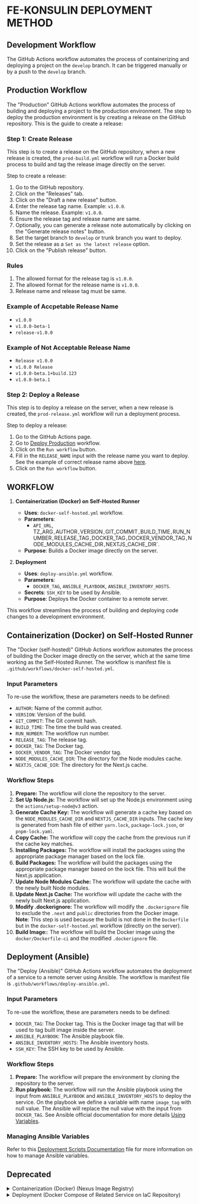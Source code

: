# FE-KONSULIN DEPLOYMENT METHOD

## Development Workflow

The GitHub Actions workflow automates the process of containerizing and deploying a project on the `develop` branch. It can be triggered manually or by a push to the `develop` branch.

## Production Workflow

The "Production" GitHub Actions workflow automates the process of building and deploying a project to the production environment. The step to deploy the production environment is by creating a release on the GitHub repository. This is the guide to create a release:

### Step 1: Create Release

This step is to create a release on the GitHub repository, when a new release is created, the `prod-build.yml` workflow will run a Docker build process to build and tag the release image directly on the server.

Step to create a release:

1. Go to the GitHub repository.
2. Click on the "Releases" tab.
3. Click on the "Draft a new release" button.
4. Enter the release tag name. Example: `v1.0.0`.
5. Name the release. Example: `v1.0.0`.
6. Ensure the release tag and release name are same.
7. Optionally, you can generate a release note automatically by clicking on the "Generate release notes" button.
8. Set the target branch to `develop` or trunk branch you want to deploy.
9. Set the release as a `Set as the latest release` option.
10. Click on the "Publish release" button.

### Rules

1. The allowed format for the release tag is `v1.0.0`.
2. The allowed format for the release name is `v1.0.0`.
3. Release name and release tag must be same.

### Example of Accpetable Release Name

- `v1.0.0`
- `v1.0.0-beta-1`
- `release-v1.0.0`

### Example of Not Acceptable Release Name

- `Release v1.0.0`
- `v1.0.0 Release`
- `v1.0.0-beta.1+build.123`
- `v1.0.0-beta.1`

### Step 2: Deploy a Release

This step is to deploy a release on the server, when a new release is created, the `prod-release.yml` workflow will run a deployment process.

Step to deploy a release:

1. Go to the GitHub Actions page.
2. Go to [Deploy Production](https://github.com/konsulin-care/fe-konsulin/actions/workflows/prod-release.yml) workflow.
3. Click on the `Run workflow` button.
4. Fill in the `RELEASE_NAME` input with the release name you want to deploy. See the example of correct release name above [here](#example-of-correct-release-name).
5. Click on the `Run workflow` button.

## WORKFLOW

1. **Containerization (Docker) on Self-Hosted Runner**

   - **Uses**: `docker-self-hosted.yml` workflow.
   - **Parameters**:
     - `API_URL`, TZ_ARG`,`AUTHOR`,`VERSION`,`GIT_COMMIT`,`BUILD_TIME`,`RUN_NUMBER`,`RELEASE_TAG`,`DOCKER_TAG`,`DOCKER_VENDOR_TAG`,`NODE_MODULES_CACHE_DIR`,`NEXTJS_CACHE_DIR`.
   - **Purpose**: Builds a Docker image directly on the server.

2. **Deployment**
   - **Uses**: `deploy-ansible.yml` workflow.
   - **Parameters**:
     - `DOCKER_TAG`, `ANSIBLE_PLAYBOOK`, `ANSIBLE_INVENTORY_HOSTS`.
   - **Secrets**: `SSH_KEY` to be used by Ansible.
   - **Purpose**: Deploys the Docker container to a remote server.

This workflow streamlines the process of building and deploying code changes to a development environment.

## Containerization (Docker) on Self-Hosted Runner

The "Docker (self-hosted)" GitHub Actions workflow automates the process of building the Docker image directly on the server, which at the same time working as the Self-Hosted Runner. The workflow is manifest file is `.github/workflows/docker-self-hosted.yml`.

### Input Parameters

To re-use the workflow, these are parameters needs to be defined:

- `AUTHOR`: Name of the commit author.
- `VERSION`: Version of the build.
- `GIT_COMMIT`: The Git commit hash.
- `BUILD_TIME`: The time the build was created.
- `RUN_NUMBER`: The workflow run number.
- `RELEASE_TAG`: The release tag.
- `DOCKER_TAG`: The Docker tag.
- `DOCKER_VENDOR_TAG`: The Docker vendor tag.
- `NODE_MODULES_CACHE_DIR`: The directory for the Node modules cache.
- `NEXTJS_CACHE_DIR`: The directory for the Next.js cache.

### Workflow Steps

1. **Prepare:** The workflow will clone the repository to the server.
2. **Set Up Node.js:** The workflow will set up the Node.js environment using the `actions/setup-node@v3` action.
3. **Generate Cache Key:** The workflow will generate a cache key based on the `NODE_MODULES_CACHE_DIR` and `NEXTJS_CACHE_DIR` inputs. The cache key is generated from hash file of either `yarn.lock`, `package-lock.json`, or `pnpm-lock.yaml`.
4. **Copy Cache:** The workflow will copy the cache from the previous run if the cache key matches.
5. **Installing Packages:** The workflow will install the packages using the appropriate package manager based on the lock file.
6. **Build Packages:** The workflow will build the packages using the appropriate package manager based on the lock file. This will buil the Next.js application.
7. **Update Node Modules Cache:** The workflow will update the cache with the newly built Node modules.
8. **Update Next.js Cache:** The workflow will update the cache with the newly built Next.js application.
9. **Modify .dockerignore:** The workflow will modify the `.dockerignore` file to exclude the `.next` and `public` directories from the Docker image. **Note**: This step is used because the build is not done in the `Dockerfile` but in the `docker-self-hosted.yml` workflow (directly on the server).
10. **Build Image:**: The workflow will build the Docker image using the `docker/Dockerfile-ci` and the modified `.dockerignore` file.

## Deployment (Ansible)

The "Deploy (Ansible)" GitHub Actions workflow automates the deployment of a service to a remote server using Ansible. The workflow is manifest file is `.github/workflows/deploy-ansible.yml`.

### Input Parameters

To re-use the workflow, these are parameters needs to be defined:

- `DOCKER_TAG`: The Docker tag. This is the Docker image tag that will be used to tag built image inside the server.
- `ANSIBLE_PLAYBOOK`: The Ansible playbook file.
- `ANSIBLE_INVENTORY_HOSTS`: The Ansible inventory hosts.
- `SSH_KEY`: The SSH key to be used by Ansible.

### Workflow Steps

1. **Prepare:** The workflow will prepare the environment by cloning the repository to the server.
2. **Run playbook:** The workflow will run the Ansible playbook using the input from `ANSIBLE_PLAYBOOK` and `ANSIBLE_INVENTORY_HOSTS` to deploy the service. On the playbook we define a variable with name `image_tag` with null value. The Ansible will replace the null value with the input from `DOCKER_TAG`. See Ansible official documentation for more details [Using Variables](https://docs.ansible.com/ansible/latest/user_guide/playbooks_variables.html#using-variables).

### Managing Ansible Variables

Refer to this [Deployment Scripts Documentation](https://github.com/konsulin-care/fe-konsulin/blob/develop/deployments/README.md) file for more information on how to manage Ansible variables.

## Deprecated

<details>
   <summary>Containerization (Docker) (Nexus Image Registry)</summary>
## Build

The "Build" GitHub Actions workflow is designed to automate the process of building a Node.js project.

### Workflow Details

- **Job: Build**

  - **Runs on**: Uses a strategy matrix to define the environment, running on `ubuntu-latest` with Node.js version `20.16`.

- **Steps**:

  1. **Prepare Repository**:

     - Uses the `actions/checkout@v3` action to check out the code from the repository, preparing it for building.

  2. **Set Up Node.js**:

     - Uses the `actions/setup-node@v3` action to set up the Node.js environment based on the version specified in the matrix. It caches npm dependencies to speed up subsequent builds.

  3. **Installing Packages**:

     - Runs `npm ci` to install npm packages, ensuring a clean and reliable installation from the lock file.

  4. **Install Dependencies**:

     - Installs dependencies based on the lock file present (`yarn.lock`, `package-lock.json`, or `pnpm-lock.yaml`). If no lock file is found, the step fails.

  5. **Disable Next.js Telemetry**:

     - Sets an environment variable to disable telemetry in Next.js builds to prevent data collection.

  6. **Build Packages**:

     - Executes the build command using the appropriate package manager (`yarn`, `npm`, or `pnpm`) based on the lock file.

  7. **Upload Build Artifact**:
     - Uses `actions/upload-artifact@v3` to upload the build artifacts (contents of the `.next` and `public` directories) for later use in the workflow, with a retention period of 1 day.

This workflow streamlines the build process across different environments. It handles dependency installation and builds commands dynamically based on the project's configuration files.

## Containerization

The "Docker" GitHub Actions workflow automates the process of building and pushing a Docker image to a specified Docker registry.

### Workflow Details

- **Inputs**:

  - **API_URL**: The URL for the API endpoint used during the build process.
  - **VERSION**: The version of the build.
  - **GIT_COMMIT**: The Git commit hash.
  - **TAG**: The Git tag for the build.
  - **AUTHOR**: The author of the commit.
  - **RUN_NUMBER**: The run number of the workflow.
  - **BUILD_TIME**: The build timestamp.

- **Secrets**:
  - **DOCKER_USERNAME** and **DOCKER_PASSWORD**: Credentials for logging into the Docker registry.

### Jobs

#### Docker Job

- **Runs on**: Uses a strategy matrix to run on `ubuntu-latest`.

- **Steps**:

  1. **Prepare**:

     - Uses `actions/checkout@v2` to check out the code from the repository.

  2. **Download Artifacts**:

     - Uses `actions/download-artifact@v3` to download the build artifacts created in a previous step, storing them in the `build` directory.

  3. **Login to Registry**:

     - Uses `docker/login-action@v1` to log into the Docker registry `repository.konsulin.care` using the provided Docker credentials.

  4. **Get SHA Short**:

     - Extracts the first 8 characters of the Git commit SHA to create a short SHA, stored in the environment variable `SHORT_SHA`.

  5. **Get Branch**:

     - Extracts the branch name from the Git reference and stores it in the environment variable `BRANCH`.

  6. **Build**:

     - Executes the Docker build command to create a Docker image using the `docker/Dockerfile-ci` file. It tags the image with a name that includes the branch and short SHA, and passes several build arguments (e.g., `API_URL`, `VERSION`, etc.) to the build process.

  7. **Push SHA**:
     - Pushes the built Docker image to the specified registry with the tag `sha-${{ env.BRANCH }}-${{ env.SHORT_SHA }}`.

This workflow automates the Docker image creation and deployment process by pulling the latest build artifacts, building the Docker image with specific arguments, and pushing the image to a Docker registry for later use or deployment.

## Deployment

### Inputs and Secrets

- **Inputs**:

  - `ENVIRONMENT`: Specifies the deployment environment (e.g., development, production).
  - `SERVICE_NAME`: The name of the service to be deployed.

- **Secrets**:
  - SSH and Docker credentials are required for secure communication and authentication with the remote server and Docker registry.

</details>

<details>
   <summary>Deployment (Docker Compose of Related Service on IaC Repository)</summary>
### Jobs

#### Deploy Job

- **Runs on**: `ubuntu-latest`

- **Steps**:

  1. **Get SHA Short**:

     - Captures the first 8 characters of the Git commit SHA and stores it in the environment variable `SHORT_SHA`.

  2. **Get Branch**:

     - Extracts the branch name from the Git reference and stores it in the environment variable `BRANCH`.

  3. **Executing Remote SSH Commands**:
     - Uses the `appleboy/ssh-action` to connect to the remote server via SSH.
     - Changes directory to the specified environment path on the remote server.
     - Logs into the Docker registry using credentials.
     - Pulls the latest image for the specified service using a unique `COMMIT_HASH`.
     - Brings up the specified service using Docker Compose, applying updates or changes.

This workflow automates the deployment process, ensuring that the specified service is pulled and updated on the remote server, using Docker and SSH for secure operations.

</details>
